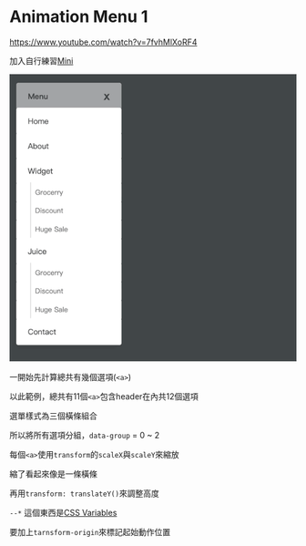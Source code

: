 # Animation Menu 1

https://www.youtube.com/watch?v=7fvhMlXoRF4

加入自行練習[Mini](https://ggwhite.github.io/demo-html/navigation-bar-1/mini.html)

![](demo.gif)

一開始先計算總共有幾個選項(`<a>`)

以此範例，總共有11個`<a>`包含header在內共12個選項

選單樣式為三個橫條組合

所以將所有選項分組，`data-group` = 0 ~ 2

每個`<a>`使用`transform`的`scaleX`與`scaleY`來縮放

縮了看起來像是一條橫條

再用`transform: translateY()`來調整高度

`--*` 這個東西是[CSS Variables](https://www.w3schools.com/css/css3_variables.asp)

要加上`tarnsform-origin`來標記起始動作位置

